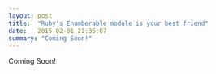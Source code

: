 ```yaml
---
layout: post
title:  "Ruby's Enumberable module is your best friend"
date:   2015-02-01 21:35:07
summary: "Coming Soon!"
---
```

Coming Soon!
